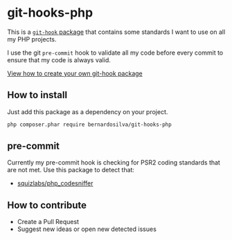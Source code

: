 # git-hooks-php

This is a [`git-hook` package](https://github.com/BernardoSilva/git-hooks-installer-plugin#git-hook-package) that contains some standards I want to use on all my PHP projects.

I use the git `pre-commit` hook to validate all my code before every commit to ensure
that my code is always valid.

[View how to create your own git-hook package](https://github.com/BernardoSilva/git-hooks-installer-plugin#how-to-create-my-git-hook-packages)

## How to install

Just add this package as a dependency on your project.

```sh
php composer.phar require bernardosilva/git-hooks-php
```

## pre-commit

Currently my pre-commit hook is checking for PSR2 coding standards that are not met.
Use this package to detect that:

* [squizlabs/php_codesniffer](https://github.com/squizlabs/php_codesniffer)


## How to contribute

* Create a Pull Request
* Suggest new ideas or open new detected issues